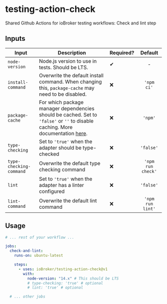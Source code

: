 # testing-action-check

Shared Github Actions for ioBroker testing workflows: Check and lint step

## Inputs

| Input                   | Description                                                                                                                                                                                          | Required? |      Default      |
| ----------------------- | ---------------------------------------------------------------------------------------------------------------------------------------------------------------------------------------------------- | --------- | :---------------: |
| `node-version`          | Node.js version to use in tests. Should be LTS.                                                                                                                                                      | ✔         |         -         |
| `install-command`       | Overwrite the default install command. When changing this, `package-cache` may need to be disabled.                                                                                                  | ❌        |    `'npm ci'`     |
| `package-cache`         | For which package manager dependencies should be cached. Set to `'false'` or `''` to disable caching. More documentation [here](https://github.com/actions/setup-node#caching-global-packages-data). | ❌        |      `'npm'`      |
| `type-checking`         | Set to `'true'` when the adapter should be type-checked                                                                                                                                              | ❌        |     `'false'`     |
| `type-checking-command` | Overwrite the default type checking command                                                                                                                                                          | ❌        | `'npm run check'` |
| `lint`                  | Set to `'true'` when the adapter has a linter configured                                                                                                                                             | ❌        |     `'false'`     |
| `lint-command`          | Overwrite the default lint command                                                                                                                                                                   | ❌        | `'npm run lint'`  |

## Usage

```yml
# ... rest of your workflow ...

jobs:
  check-and-lint:
    runs-on: ubuntu-latest

    steps:
      - uses: ioBroker/testing-action-check@v1
        with:
          node-version: "14.x" # This should be LTS
          # type-checking: 'true' # optional
          # lint: 'true' # optional

  # ... other jobs
```
